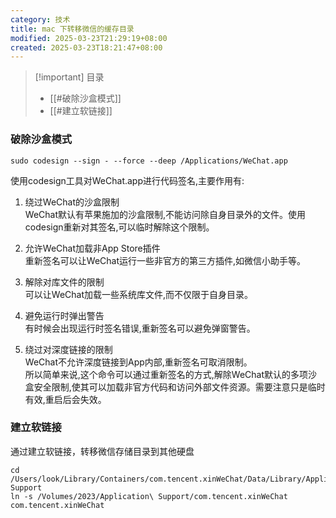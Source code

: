 ```yaml
---
category: 技术
title: mac 下转移微信的缓存目录
modified: 2025-03-23T21:29:19+08:00
created: 2025-03-23T18:21:47+08:00
---
```

> [!important] 目录
> 
> - [[#破除沙盒模式]]
> - [[#建立软链接]]

### 破除沙盒模式

```Shell
sudo codesign --sign - --force --deep /Applications/WeChat.app
```

使用codesign工具对WeChat.app进行代码签名,主要作用有:

1. 绕过WeChat的沙盒限制  
    WeChat默认有苹果施加的沙盒限制,不能访问除自身目录外的文件。使用codesign重新对其签名,可以临时解除这个限制。  
    
2. 允许WeChat加载非App Store插件  
    重新签名可以让WeChat运行一些非官方的第三方插件,如微信小助手等。  
    
3. 解除对库文件的限制  
    可以让WeChat加载一些系统库文件,而不仅限于自身目录。  
    
4. 避免运行时弹出警告  
    有时候会出现运行时签名错误,重新签名可以避免弹窗警告。  
    
5. 绕过对深度链接的限制  
    WeChat不允许深度链接到App内部,重新签名可取消限制。  
    所以简单来说,这个命令可以通过重新签名的方式,解除WeChat默认的多项沙盒安全限制,使其可以加载非官方代码和访问外部文件资源。需要注意只是临时有效,重启后会失效。  
    

### 建立软链接

通过建立软链接，转移微信存储目录到其他硬盘

```Shell
cd /Users/look/Library/Containers/com.tencent.xinWeChat/Data/Library/Application\ Support
ln -s /Volumes/2023/Application\ Support/com.tencent.xinWeChat com.tencent.xinWeChat
```

###